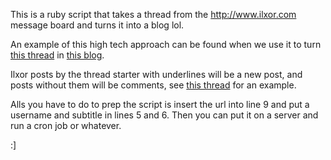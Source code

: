 This is a ruby script that takes a thread from the http://www.ilxor.com message board and turns it into a blog lol. 

An example of this high tech approach can be found when we use it to turn [this thread](http://www.ilxor.com/ILX/ThreadSelectedControllerServlet?boardid=40&threadid=105715) in [this blog](http://scoopsnoodle.com/77/).

Ilxor posts by the thread starter with underlines will be a new post, and posts without them will be comments, see [this thread](http://www.ilxor.com/ILX/ThreadSelectedControllerServlet?boardid=40&threadid=105715) for an example.

Alls you have to do to prep the script is insert the url into line 9 and put a username and subtitle in lines 5 and 6. Then you can put it on a server and run a cron job or whatever.

:]